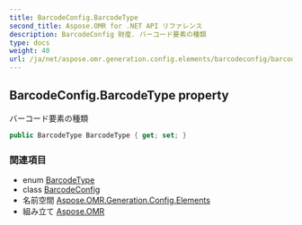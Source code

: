 ```yaml
---
title: BarcodeConfig.BarcodeType
second_title: Aspose.OMR for .NET API リファレンス
description: BarcodeConfig 財産. バーコード要素の種類
type: docs
weight: 40
url: /ja/net/aspose.omr.generation.config.elements/barcodeconfig/barcodetype/
---
```

## BarcodeConfig.BarcodeType property

バーコード要素の種類

```csharp
public BarcodeType BarcodeType { get; set; }
```

### 関連項目

* enum [BarcodeType](../../../aspose.omr.generation.config.enums/barcodetype/)
* class [BarcodeConfig](../)
* 名前空間 [Aspose.OMR.Generation.Config.Elements](../../barcodeconfig/)
* 組み立て [Aspose.OMR](../../../)


